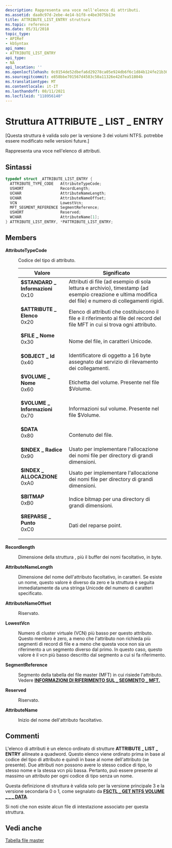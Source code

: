 ```yaml
---
description: Rappresenta una voce nell'elenco di attributi.
ms.assetid: daa0c97d-2ebe-4e14-b1f8-e4be3075b13e
title: ATTRIBUTE_LIST_ENTRY struttura
ms.topic: reference
ms.date: 05/31/2018
topic_type:
- APIRef
- kbSyntax
api_name:
- ATTRIBUTE_LIST_ENTRY
api_type:
- NA
api_location: ''
ms.openlocfilehash: 0c0154de52dbefa6d29278ca05e924db6f6c1d84b124fe21b3092e728a0d07fa
ms.sourcegitcommit: e858bbe701567d4583c50a11326e42d7ea51804b
ms.translationtype: MT
ms.contentlocale: it-IT
ms.lasthandoff: 08/11/2021
ms.locfileid: "118956140"
---
```

# <a name="attribute_list_entry-structure"></a>Struttura ATTRIBUTE \_ LIST \_ ENTRY

\[Questa struttura è valida solo per la versione 3 dei volumi NTFS. potrebbe essere modificato nelle versioni future.\]

Rappresenta una voce nell'elenco di attributi.

## <a name="syntax"></a>Sintassi


```C++
typedef struct _ATTRIBUTE_LIST_ENTRY {
  ATTRIBUTE_TYPE_CODE   AttributeTypeCode;
  USHORT                RecordLength;
  UCHAR                 AttributeNameLength;
  UCHAR                 AttributeNameOffset;
  VCN                   LowestVcn;
  MFT_SEGMENT_REFERENCE SegmentReference;
  USHORT                Reserved;
  WCHAR                 AttributeName[1];
} ATTRIBUTE_LIST_ENTRY, *PATTRIBUTE_LIST_ENTRY;
```



## <a name="members"></a>Members

<dl> <dt>

**AttributeTypeCode**
</dt> <dd>

Codice del tipo di attributo.



| Valore                                                                                                                                                                                                                                           | Significato                                                                                                                                     |
|-------------------------------------------------------------------------------------------------------------------------------------------------------------------------------------------------------------------------------------------------|---------------------------------------------------------------------------------------------------------------------------------------------|
| <span id="_STANDARD_INFORMATION"></span><span id="_standard_information"></span><dl> <dt>**$STANDARD \_ Informazioni**</dt> <dt>0x10</dt> </dl> | Attributi di file (ad esempio di sola lettura e archivio), timestamp (ad esempio creazione e ultima modifica del file) e numero di collegamenti rigidi.<br/> |
| <span id="_ATTRIBUTE_LIST"></span><span id="_attribute_list"></span><dl> <dt>**$ATTRIBUTE \_ Elenco**</dt> <dt>0x20</dt> </dl>                   | Elenco di attributi che costituiscono il file e il riferimento al file del record del file MFT in cui si trova ogni attributo.<br/>     |
| <span id="_FILE_NAME"></span><span id="_file_name"></span><dl> <dt>**$FILE \_ Nome**</dt> <dt>0x30</dt> </dl>                                  | Nome del file, in caratteri Unicode.<br/>                                                                                     |
| <span id="_OBJECT_ID"></span><span id="_object_id"></span><dl> <dt>**$OBJECT \_ Id**</dt> <dt>0x40</dt> </dl>                                  | Identificatore di oggetto a 16 byte assegnato dal servizio di rilevamento dei collegamenti.<br/>                                                              |
| <span id="_VOLUME_NAME"></span><span id="_volume_name"></span><dl> <dt>**$VOLUME \_ Nome**</dt> <dt>0x60</dt> </dl>                            | Etichetta del volume. Presente nel file $Volume.<br/>                                                                                   |
| <span id="_VOLUME_INFORMATION"></span><span id="_volume_information"></span><dl> <dt>**$VOLUME \_ Informazioni**</dt> <dt>0x70</dt> </dl>       | Informazioni sul volume. Presente nel file $Volume.<br/>                                                                             |
| <span id="_DATA"></span><span id="_data"></span><dl> <dt>**$DATA**</dt> <dt>0x80</dt> </dl>                                                  | Contenuto del file.<br/>                                                                                                        |
| <span id="_INDEX_ROOT"></span><span id="_index_root"></span><dl> <dt>**$INDEX \_ Radice**</dt> <dt>0x90</dt> </dl>                               | Usato per implementare l'allocazione dei nomi file per directory di grandi dimensioni.<br/>                                                                     |
| <span id="_INDEX_ALLOCATION"></span><span id="_index_allocation"></span><dl> <dt>**$INDEX \_ ALLOCAZIONE**</dt> <dt>0xA0</dt> </dl>             | Usato per implementare l'allocazione dei nomi file per directory di grandi dimensioni.<br/>                                                                     |
| <span id="_BITMAP"></span><span id="_bitmap"></span><dl> <dt>**$BITMAP**</dt> <dt>0xB0</dt> </dl>                                            | Indice bitmap per una directory di grandi dimensioni.<br/>                                                                                            |
| <span id="_REPARSE_POINT"></span><span id="_reparse_point"></span><dl> <dt>**$REPARSE \_ Punto**</dt> <dt>0xC0</dt> </dl>                      | Dati del reparse point.<br/>                                                                                                          |



 

</dd> <dt>

**Recordlength**
</dt> <dd>

Dimensione della struttura , più il buffer dei nomi facoltativo, in byte.

</dd> <dt>

**AttributeNameLength**
</dt> <dd>

Dimensione del nome dell'attributo facoltativo, in caratteri. Se esiste un nome, questo valore è diverso da zero e la struttura è seguita immediatamente da una stringa Unicode del numero di caratteri specificato.

</dd> <dt>

**AttributeNameOffset**
</dt> <dd>

Riservato.

</dd> <dt>

**LowestVcn**
</dt> <dd>

Numero di cluster virtuale (VCN) più basso per questo attributo. Questo membro è zero, a meno che l'attributo non richieda più segmenti di record di file e a meno che questa voce non sia un riferimento a un segmento diverso dal primo. In questo caso, questo valore è il vcn più basso descritto dal segmento a cui si fa riferimento.

</dd> <dt>

**SegmentReference**
</dt> <dd>

Segmento della tabella del file master (MFT) in cui risiede l'attributo. Vedere [**INFORMAZIONI DI RIFERIMENTO SUL \_ SEGMENTO \_ MFT.**](mft-segment-reference.md)

</dd> <dt>

**Reserved**
</dt> <dd>

Riservato.

</dd> <dt>

**AttributeName**
</dt> <dd>

Inizio del nome dell'attributo facoltativo.

</dd> </dl>

## <a name="remarks"></a>Commenti

L'elenco di attributi è un elenco ordinato di strutture **ATTRIBUTE \_ LIST \_ ENTRY** allineate a quadword. Questo elenco viene ordinato prima in base al codice del tipo di attributo e quindi in base al nome dell'attributo (se presente). Due attributi non possono avere lo stesso codice di tipo, lo stesso nome e la stessa vcn più bassa. Pertanto, può essere presente al massimo un attributo per ogni codice di tipo senza un nome.

Questa definizione di struttura è valida solo per la versione principale 3 e la versione secondaria 0 o 1, come segnalato da [**FSCTL \_ GET NTFS VOLUME \_ \_ \_ DATA**](/windows/win32/api/winioctl/ni-winioctl-fsctl_get_ntfs_volume_data).

Si noti che non esiste alcun file di intestazione associato per questa struttura.

## <a name="see-also"></a>Vedi anche

<dl> <dt>

[Tabella file master](master-file-table.md)
</dt> </dl>

 

 
